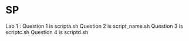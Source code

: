 # SP
Lab 1 : 
Question 1 is scripta.sh
Question 2 is script_name.sh
Question 3 is scriptc.sh
Question 4 is scriptd.sh
